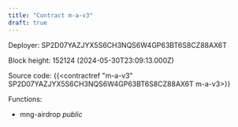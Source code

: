 ```yaml
---
title: "Contract m-a-v3"
draft: true
---
```

Deployer: SP2D07YAZJYX5S6CH3NQS6W4GP63BT6S8CZ88AX6T


 



Block height: 152124 (2024-05-30T23:09:13.000Z)

Source code: {{<contractref "m-a-v3" SP2D07YAZJYX5S6CH3NQS6W4GP63BT6S8CZ88AX6T m-a-v3>}}

Functions:

* mng-airdrop _public_
